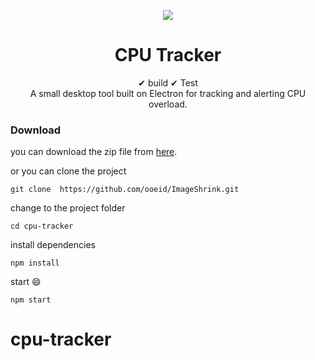 
  <p align="center">
    <a href="">
      <img  src="https://media.giphy.com/media/S8ZHglisTX8mpfejGK/giphy.gif">
    </a>
  </p>
  <h1 align="center">CPU Tracker</h1>


  <div align="center"> 
  ✔ build ✔ Test 
   <br> A small desktop tool built on Electron for tracking and alerting CPU overload.
  </div>

  ### Download

  you can download the zip file from [here](https://drive.google.com/file/d/1ujreaCqJVmVEdMsjnCSSC-aPY16xWzT-/view?usp=sharing).

  or you can clone the project 
  ```
  git clone  https://github.com/ooeid/ImageShrink.git
  ```

  change to the project folder 
  ```
  cd cpu-tracker
  ```
  install dependencies
  ```
  npm install
  ``` 
  start :smile:
  ```
  npm start 
  ```



# cpu-tracker

